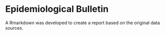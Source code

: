 # Epidemiological Bulletin

A Rmarkdown was developed to create a report based on the original data sources.
